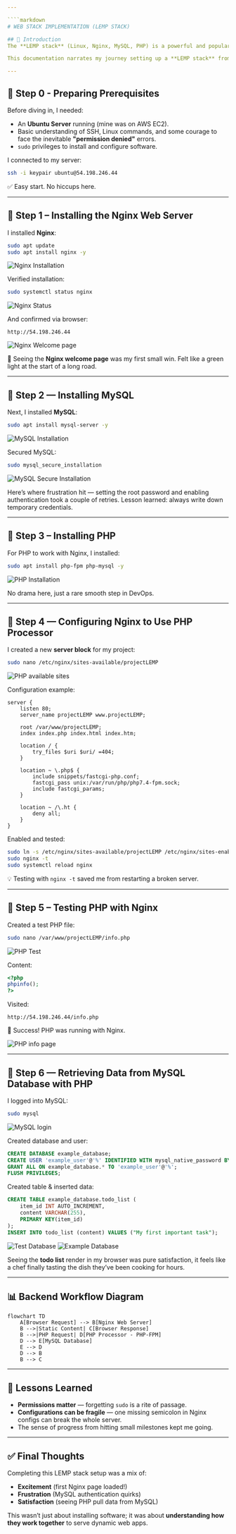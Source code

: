 ```yaml
---

````markdown
# WEB STACK IMPLEMENTATION (LEMP STACK)

## 📖 Introduction
The **LEMP stack** (Linux, Nginx, MySQL, PHP) is a powerful and popular stack for serving dynamic web applications. Unlike LAMP, which uses Apache, LEMP swaps Apache for **Nginx** (pronounced "Engine-X"), offering better performance under high load.

This documentation narrates my journey setting up a **LEMP stack** from scratch — the wins, the headaches, and those "Aha!" moments that make DevOps learning addictive.  

---
```


## 📌 Step 0 - Preparing Prerequisites

Before diving in, I needed:

- An **Ubuntu Server** running (mine was on AWS EC2).
- Basic understanding of SSH, Linux commands, and some courage to face the inevitable **"permission denied"** errors.
- `sudo` privileges to install and configure software.

I connected to my server:

```bash
ssh -i keypair ubuntu@54.198.246.44
```

✅ Easy start. No hiccups here.

---

## 📌 Step 1 – Installing the Nginx Web Server

I installed **Nginx**:

```bash
sudo apt update
sudo apt install nginx -y
```

![Nginx Installation](images/nginx%20installation.png)

Verified installation:

```bash
sudo systemctl status nginx
```

![Nginx Status](./images/nginx%20status.png)

And confirmed via browser:

```
http://54.198.246.44
```

![Nginx Welcome page](./images/nginx%20webpage.png)

🎉 Seeing the **Nginx welcome page** was my first small win. Felt like a green light at the start of a long road.

---

## 📌 Step 2 — Installing MySQL

Next, I installed **MySQL**:

```bash
sudo apt install mysql-server -y
```

![MySQL Installation](./images/mysql%20installation.png)

Secured MySQL:

```bash
sudo mysql_secure_installation
```

![MySQL Secure Installation](./images/mysql%20secure%20installation.png)

Here’s where frustration hit — setting the root password and enabling authentication took a couple of retries. Lesson learned: always write down temporary credentials.

---

## 📌 Step 3 – Installing PHP

For PHP to work with Nginx, I installed:

```bash
sudo apt install php-fpm php-mysql -y
```

![PHP Installation](./images/php-fpm%20php-mysql%20installation.png)

No drama here, just a rare smooth step in DevOps.

---

## 📌 Step 4 — Configuring Nginx to Use PHP Processor

I created a new **server block** for my project:

```bash
sudo nano /etc/nginx/sites-available/projectLEMP
```

![PHP available sites](./images/php_available-sites.png)

Configuration example:

```nginx
server {
    listen 80;
    server_name projectLEMP www.projectLEMP;

    root /var/www/projectLEMP;
    index index.php index.html index.htm;

    location / {
        try_files $uri $uri/ =404;
    }

    location ~ \.php$ {
        include snippets/fastcgi-php.conf;
        fastcgi_pass unix:/var/run/php/php7.4-fpm.sock;
        include fastcgi_params;
    }

    location ~ /\.ht {
        deny all;
    }
}
```

Enabled and tested:

```bash
sudo ln -s /etc/nginx/sites-available/projectLEMP /etc/nginx/sites-enabled/
sudo nginx -t
sudo systemctl reload nginx
```

💡 Testing with `nginx -t` saved me from restarting a broken server.

---

## 📌 Step 5 – Testing PHP with Nginx

Created a test PHP file:

```bash
sudo nano /var/www/projectLEMP/info.php
```

![PHP Test](./images/info%20php%20test.png)

Content:

```php
<?php
phpinfo();
?>
```

Visited:

```
http://54.198.246.44/info.php
```

🎯 Success! PHP was running with Nginx.

![PHP info page](./images/php%20info%20page.png)

---

## 📌 Step 6 — Retrieving Data from MySQL Database with PHP

I logged into MySQL:

```bash
sudo mysql
```

![MySQL login](./images/mysql%20root%20login.png)

Created database and user:

```sql
CREATE DATABASE example_database;
CREATE USER 'example_user'@'%' IDENTIFIED WITH mysql_native_password BY 'password';
GRANT ALL ON example_database.* TO 'example_user'@'%';
FLUSH PRIVILEGES;
```

Created table & inserted data:

```sql
CREATE TABLE example_database.todo_list (
    item_id INT AUTO_INCREMENT,
    content VARCHAR(255),
    PRIMARY KEY(item_id)
);
INSERT INTO todo_list (content) VALUES ("My first important task");
```

![Test Database](./images/mysql%20test-datatbase.png)
![Example Database](./images/mysql%20example%20database.png)

Seeing the **todo list** render in my browser was pure satisfaction, it feels like a chef finally tasting the dish they’ve been cooking for hours.

---

## 📊 Backend Workflow Diagram

```mermaid
flowchart TD
    A[Browser Request] --> B[Nginx Web Server]
    B -->|Static Content| C[Browser Response]
    B -->|PHP Request| D[PHP Processor - PHP-FPM]
    D --> E[MySQL Database]
    E --> D
    D --> B
    B --> C
```

---

## 🧠 Lessons Learned

- **Permissions matter** — forgetting `sudo` is a rite of passage.
- **Configurations can be fragile** — one missing semicolon in Nginx configs can break the whole server.
- The sense of progress from hitting small milestones kept me going.

---

## ✅ Final Thoughts

Completing this LEMP stack setup was a mix of:

- **Excitement** (first Nginx page loaded!)
- **Frustration** (MySQL authentication quirks)
- **Satisfaction** (seeing PHP pull data from MySQL)

This wasn’t just about installing software; it was about **understanding how they work together** to serve dynamic web apps.

```

```
